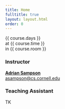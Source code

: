 ```yaml
---
title: Home
fulltitle: true
layout: layout.html
order: 0
---
```

{{ course.days }}  
at {{ course.time }}  
in {{ course.room }}

### Instructor

[**Adrian Sampson**][adrian]  
[asampson@cs.cornell.edu](mailto:asampson@cs.cornell.edu)

### Teaching Assistant

TK

[adrian]: http://www.cs.cornell.edu/~asampson/
